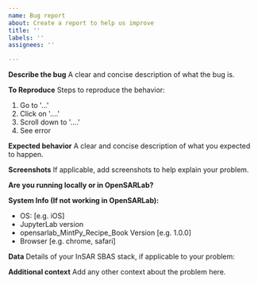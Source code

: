 ```yaml
---
name: Bug report
about: Create a report to help us improve
title: ''
labels: ''
assignees: ''

---
```


**Describe the bug**
A clear and concise description of what the bug is.

**To Reproduce**
Steps to reproduce the behavior:
1. Go to '...'
2. Click on '....'
3. Scroll down to '....'
4. See error

**Expected behavior**
A clear and concise description of what you expected to happen.

**Screenshots**
If applicable, add screenshots to help explain your problem.

**Are you running locally or in OpenSARLab?**

**System Info (If not working in OpenSARLab):**
 - OS: [e.g. iOS]
 - JupyterLab version
 - opensarlab_MintPy_Recipe_Book Version [e.g. 1.0.0]
 - Browser [e.g. chrome, safari]

**Data**
Details of your InSAR SBAS stack, if applicable to your problem:

**Additional context**
Add any other context about the problem here.
